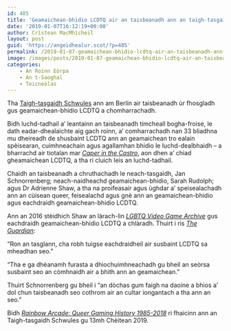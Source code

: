 ```yaml
---
id: 485
title: 'Geamaichean-bhidio LCDTQ air an taisbeanadh ann an taigh-tasgaidh Bherlin'
date: '2019-01-07T16:12:19+00:00'
author: Crìstean MacMhìcheil
layout: post
guid: 'https://angeidhealur.scot/?p=485'
permalink: /2019-01-07-geamaichean-bhidio-lcdtq-air-an-taisbeanadh-ann-an-taigh-tasgaidh-bherlin/
image: /images/posts/2019-01-07-geamaichean-bhidio-lcdtq-air-an-taisbeanadh-ann-an-taigh-tasgaidh-bherlin.webp
categories:
    - An Roinn Eòrpa
    - An t-Saoghal
    - Teicneòlas
---
```


Tha [Taigh-tasgaidh Schwules](https://www.schwulesmuseum.de/?lang=en) ann am Berlin air taisbeanadh ùr fhosgladh gus geamaichean-bhidio LCDTQ a chomharrachadh.

Bidh luchd-tadhail a’ leantainn an taisbeanadh timcheall bogha-froise, le dath eadar-dhealaichte aig gach roinn, a’ comharrachadh nan 33 bliadhna mu dheireadh de shusbaint LCDTQ ann an geamaichean tro ealain spèisearan, cuimhneachain agus agallamhan bhidio le luchd-dealbhaidh – a bharrachd air tiotalan mar *[Caper in the Castro](https://lgbtqgamearchive.com/games/games-by-decade/1980s/caper-in-the-castro/)*, aon dhen a’ chiad gheamaichean LCDTQ, a tha ri cluich leis an luchd-tadhail.

Chaidh an taisbeanadh a chruthachadh le neach-tasgaidh, Jan Schnorrenberg; neach-naidheachd geamaichean-bhidio, Sarah Rudolph; agus Dr Adrienne Shaw, a tha na proifeasair agus ùghdar a’ speisealachadh ann an cùisean queer, feisealachd agus gnè ann an geamaichean-bhidio agus eachdraidh geamaichean-bhidio LCDTQ.

Ann an 2016 stèidhich Shaw an làrach-lìn *[LGBTQ Video Game Archive](https://lgbtqgamearchive.com/)* gus eachdraidh geamaichean-bhidio LCDTQ a chlàradh. Thuirt i ris *[The Guardian](https://www.theguardian.com/games/2019/jan/04/rainbow-arcade-lgbtq-video-games-exhibition-world-of-warcraft-nintendo-berlin)*:

“Ron an tasglann, cha robh tuigse eachdraidheil air susbaint LCDTQ sa mheadhan seo.”

“Tha e ga dhèanamh furasta a dhìochuimhneachadh gu bheil an seòrsa susbaint seo an còmhnaidh air a bhith ann an geamaichean.”

Thuirt Schnorrenberg gu bheil i “an dòchas gum faigh na daoine a bhios a’ dol chun taisbeanadh seo cothrom air an cultar iongantach a tha ann an seo.”

Bidh *[Rainbow Arcade: Queer Gaming History 1985-2018](https://www.schwulesmuseum.de/ausstellung/rainbow-arcade-a-queer-history-of-video-games-1985-2018/?lang=en)* ri fhaicinn ann an Taigh-tasgaidh Schwules gu 13mh Chèitean 2019.
